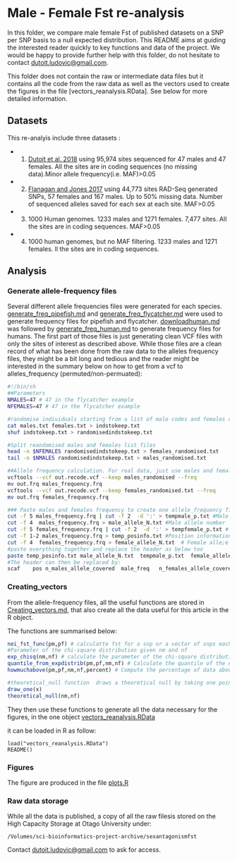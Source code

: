 # Male - Female Fst re-analysis

In this folder, we compare male female Fst of published datasets on a SNP per SNP basis to a null expected distribution. This README aims at guiding the interested reader quickly to key functions and data of the project. We would be happy to provide further help with this folder, do not hesitate to contact dutoit.ludovic@gmail.com.

This folder does not contain the raw or intermediate data files but it contains all the code from the raw data as well as the vectors used to create the figures in the file [vectors_reanalysis.RData]. See below for more detailed information. 

## Datasets

This re-analyis include three datasets	:


* 1. [Dutoit et al. 2018](https://onlinelibrary.wiley.com/doi/abs/10.1111/mec.14789) using 95,974 sites sequenced for 47 males and 47 females. All the sites are in coding sequences (no missing data).Minor allele frequency(i.e. MAF)>0.05

* 2. [Flanagan and Jones 2017](https://onlinelibrary.wiley.com/doi/full/10.1111/evo.13173) using 44,773 sites RAD-Seq generated SNPs, 57 females and 167 males. Up to 50% missing data. Number of sequenced alleles saved for each sex at each site. MAF>0.05

* 3. 1000 Human genomes. 1233 males and 1271 females. 7,477 sites. All the sites are in coding sequences. MAF>0.05

* 4. 1000 human genomes, but no MAF filtering. 1233 males and 1271 females. ll the sites are in coding sequences.

## Analysis 

### Generate allele-frequency files

Several different allele frequencies files were generated for each species. [generate_freq_pipefish.md](generate_freq_pipefish.md) and [generate_freq_flycatcher.md](generate_freq_flycatcher.md) were used to generate frequency files for pipefish and flycatcher. [downloadhuman.md](downloadhuman.md) was followed by [generate_freq_human.md](generate_freq_human.md) to generate frequency files for humans. The first part of those files is just generating clean VCF files with only the sites of interest as described above. While those files are a clean record of what has been done from the raw data to the alleles frequency files, they might be a bit long and tedious and the reader might be interested in the summary below on how to get from a vcf to alleles_frequency (permuted/non-permuated):

```bash
#!/bin/sh
##Parameters
NMALES=47 # 47 in the flycatcher example
NFEMALES=47 # 47 in the flycatcher example

#randomise individuals starting from a list of male codes and females codes in males.txt and females.txt :
cat males.txt females.txt > indstokeep.txt
shuf indstokeep.txt > randomisedindstokeep.txt 

#Split reandomised males and females list files
head -n $NFEMALES randomisedindstokeep.txt > females_randomised.txt
tail -n $NMALES randomisedindstokeep.txt > males_randomised.txt

##Allele frequency calculation. For real data, just use males and females.txt instead of the randomised above created files
vcftools --vcf out.recode.vcf --keep males_randomised --freq
mv out.frq males_frequency.frq
vcftools --vcf out.recode.vcf --keep females_randomised.txt --freq
mv out.frq females_frequency.frq

### Paste males and females frequency to create one allele_frequency file
cut -f 5 males_frequency.frq | cut -f 2  -d ':' > tempmale_p.txt #Male allele_freq
cut -f 4  males_frequency.frq > male_allele_N.txt #Male allele number
cut -f 5 females_frequency.frq | cut -f 2  -d ':' > tempfemale_p.txt # Female allele_freq
cut -f 1-2 males_frequency.frq > temp_posinfo.txt #Position information
cut -f 4  females_frequency.frq > female_allele_N.txt  # Female alle;e number
#paste everything together and replace the header as below too
paste temp_posinfo.txt male_allele_N.txt  tempmale_p.txt  female_allele_N.txt tempfemale_p.txt | tail -n " +str(nsites) + " | cat header.txt - >  permuted_allele_frequency.txt
#The header can then be replaced by:
scaf	pos	n_males_allele_covered	male_freq	n_females_allele_covered	female_freq
```

### Creating_vectors

From the allele-frequency files, all the useful functions are stored in [Creating_vectors.md](Creating_Vectors.md), that also create all the data useful for this article in the R object.

The functions are summarised below:

```r
nei_fst_func(pm,pf) # calculatte fst for a snp or a vector of snps each SNP based on inputted allele_frequencies
#Parameter of the chi-square distribution given nm and nf 
exp_chisq(nm,nf) # calculate the parameter of the chi-square distribution to create the null theoretical distribution based on inputted number of ALLES for males and females
quantile_from_expdistrib(pm,pf,nm,nf) # Calculate the quantile of the expected null distribution in which a SNP fall, given nm and nf and the observed allele frequencies. Useful to compare SNP with different number of males and females
howmuchabove(pm,pf,nm,nf,percent) # Compute the percentage of data above a given quantile (i.e)

#theoretical_null function  draws a theoretical null by taking one point from the chi-square null for every SNP, allow to deal with missing data when different SNPs have different Null because different numbers of alleles, it requires draw_one
draw_one(x)
theoretical_null(nm,nf)
```


They then use these functions to generate all the data necessary for the figures, in the one object  [vectors_reanalysis.RData](vectors_reanalysis.RData)

it can be loaded in R as follow:

```
load("vectors_reanalysis.RData")
README()
```

### Figures

The figure are produced in the file [plots.R](plots.R)



### Raw data storage

While all the data is published, a copy of all the raw filesis stored on the High Capacity Storage at Otago University under: 

```
/Volumes/sci-bioinformatics-project-archive/sexantagonismfst
```

Contact dutoit.ludovic@gmail.com  to ask for access.
